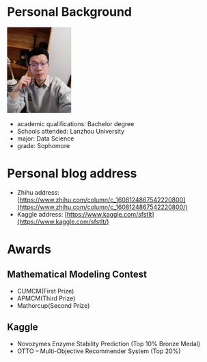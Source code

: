 # Personal Background

<img src="IMG_20230107_192232.jpg" width="150" height="200"/><br/>
* academic qualifications: Bachelor degree
* Schools attended: Lanzhou University
* major: Data Science
* grade: Sophomore

# Personal blog address

* Zhihu address: [https://www.zhihu.com/column/c_1608124867542220800](https://www.zhihu.com/column/c_1608124867542220800/)
* Kaggle address: [https://www.kaggle.com/sfstlt](https://www.kaggle.com/sfstlt/)

# Awards

## Mathematical Modeling Contest

* CUMCM(First Prize)
* APMCM(Third Prize)
* Mathorcup(Second Prize)

## Kaggle

* Novozymes Enzyme Stability Prediction (Top 10% Bronze Medal)
* OTTO – Multi-Objective Recommender System (Top 20%)

